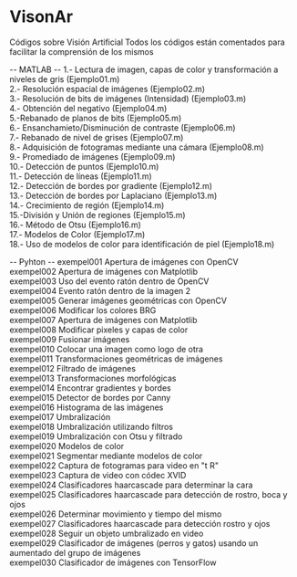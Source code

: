 # VisonAr
Códigos sobre Visión Artificial
Todos los códigos están comentados para facilitar la comprensión de los mismos

--  MATLAB --
1.- Lectura de imagen, capas de color y transformación a niveles de gris (Ejemplo01.m)  
2.- Resolución espacial de imágenes (Ejemplo02.m)  
3.- Resolución de bits de imágenes (Intensidad) (Ejemplo03.m)  
4.- Obtención del negativo (Ejemplo04.m)  
5.-Rebanado de planos de bits (Ejemplo05.m)  
6.- Ensanchamieto/Disminución de contraste (Ejemplo06.m)  
7.- Rebanado de nivel de grises (Ejemplo07.m)  
8.- Adquisición de fotogramas mediante una cámara (Ejemplo08.m)  
9.- Promediado de imágenes (Ejemplo09.m)  
10.- Detección de puntos (Ejemplo10.m)  
11.- Detección de líneas (Ejemplo11.m)  
12.- Detección de bordes por gradiente (Ejemplo12.m)  
13.- Detección de bordes por Laplaciano (Ejemplo13.m)  
14.- Crecimiento de región (Ejemplo14.m)  
15.-División y Unión de regiones (Ejemplo15.m)  
16.- Método de Otsu (Ejemplo16.m)  
17.- Modelos de Color (Ejemplo17.m)  
18.- Uso de modelos de color para identificación de piel (Ejemplo18.m)  

-- Pyhton --
exempel001		Apertura de imágenes con OpenCV  
exempel002		Apertura de imágenes con Matplotlib  
exempel003		Uso del evento ratón dentro de OpenCV  
exempel004		Evento ratón dentro de la imagen 2  
exempel005		Generar imágenes geométricas con OpenCV  
exempel006		Modificar los colores BRG  
exempel007		Apertura de imágenes con Matplotlib  
exempel008		Modificar pixeles y capas de color  
exempel009		Fusionar imágenes  
exempel010		Colocar una imagen como logo de otra  
exempel011		Transformaciones geométricas de imágenes  
exempel012		Filtrado de imágenes  
exempel013		Transformaciones morfológicas  
exempel014		Encontrar gradientes y bordes  
exempel015		Detector de bordes por Canny  
exempel016		Histograma de las imágenes  
exempel017		Umbralización  
exempel018		Umbralización utilizando filtros  
exempel019		Umbralización con Otsu y filtrado  
exempel020		Modelos de color  
exempel021		Segmentar mediante modelos de color  
exempel022		Captura de fotogramas para video en "t R"  
exempel023		Captura de video con códec XVID  
exempel024		Clasificadores haarcascade para determinar la cara  
exempel025		Clasificadores haarcascade para detección de rostro, boca y ojos  
exempel026		Determinar movimiento y tiempo del mismo  
exempel027		Clasificadores haarcascade para detección rostro y ojos  
exempel028		Seguir un objeto umbralizado en video  
exempel029		Clasificador de imágenes (perros y gatos) usando un aumentado del grupo de imágenes  
exempel030		Clasificador de imágenes con TensorFlow  
